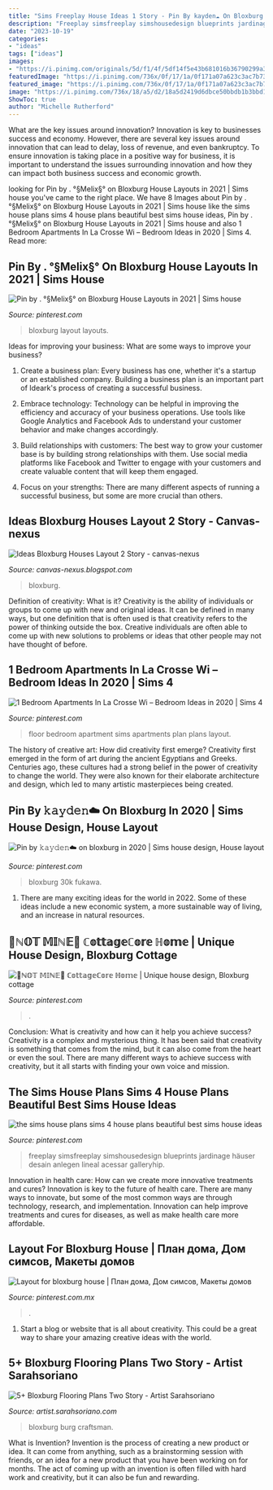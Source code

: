 ```yaml
---
title: "Sims Freeplay House Ideas 1 Story - Pin By 𝚔𝚊𝚢𝚍𝚎𝚗☁️ On Bloxburg In 2020"
description: "Freeplay simsfreeplay simshousedesign blueprints jardinage häuser desain anlegen lineal acessar galleryhip"
date: "2023-10-19"
categories:
- "ideas"
tags: ["ideas"]
images:
- "https://i.pinimg.com/originals/5d/f1/4f/5df14f5e43b681016b36790299a38ad0.jpg"
featuredImage: "https://i.pinimg.com/736x/0f/17/1a/0f171a07a623c3ac7b73a74ce8aafdb9.jpg"
featured_image: "https://i.pinimg.com/736x/0f/17/1a/0f171a07a623c3ac7b73a74ce8aafdb9.jpg"
image: "https://i.pinimg.com/736x/18/a5/d2/18a5d2419d6dbce50bbdb1b3bbd1c061.jpg"
ShowToc: true
author: "Michelle Rutherford"
---
```



What are the key issues around innovation?
Innovation is key to businesses success and economy. However, there are several key issues around innovation that can lead to delay, loss of revenue, and even bankruptcy. To ensure innovation is taking place in a positive way for business, it is important to understand the issues surrounding innovation and how they can impact both business success and economic growth.

	

		
looking for Pin by . °§Melix§° on Bloxburg House Layouts in 2021 | Sims house you've came to the right place. We have 8 Images about Pin by . °§Melix§° on Bloxburg House Layouts in 2021 | Sims house like the sims house plans sims 4 house plans beautiful best sims house ideas, Pin by . °§Melix§° on Bloxburg House Layouts in 2021 | Sims house and also 1 Bedroom Apartments In La Crosse Wi – Bedroom Ideas in 2020 | Sims 4. Read more:
		
    
## Pin By . °§Melix§° On Bloxburg House Layouts In 2021 | Sims House

<img loading=lazy src="https://i.pinimg.com/736x/0f/17/1a/0f171a07a623c3ac7b73a74ce8aafdb9.jpg" onerror="this.onerror=null;this.src='https://tse3.mm.bing.net/th?id=OIP.sLEOPBMVL2Vs3Zq2OdiDygHaGt&amp;pid=15.1';" alt="Pin by . °§Melix§° on Bloxburg House Layouts in 2021 | Sims house">

_Source: pinterest.com_

>bloxburg layout layouts. 

	

Ideas for improving your business: What are some ways to improve your business?
1. Create a business plan: Every business has one, whether it's a startup or an established company. Building a business plan is an important part of Ideark's process of creating a successful business.
2. Embrace technology: Technology can be helpful in improving the efficiency and accuracy of your business operations. Use tools like Google Analytics and Facebook Ads to understand your customer behavior and make changes accordingly.

3. Build relationships with customers: The best way to grow your customer base is by building strong relationships with them. Use social media platforms like Facebook and Twitter to engage with your customers and create valuable content that will keep them engaged.

4. Focus on your strengths: There are many different aspects of running a successful business, but some are more crucial than others.

    
## Ideas Bloxburg Houses Layout 2 Story - Canvas-nexus

<img loading=lazy src="https://lh5.googleusercontent.com/proxy/vqHR7XZNqOpBw-ikGXibG8AcwCXqXiL0WJsHT0Dex28snH4sCtYe-Cs1sIex2jb9v6WGv6URv75UGDmci1dTzwu_MSLIpAy6klTM7Zb0DvUj5ZO-ricmg7fP9RNQEQ58=w1200-h630-p-k-no-nu" onerror="this.onerror=null;this.src='https://tse4.mm.bing.net/th?id=OIP.hCfTpvM2PP0rJigPow1_QAHaD4&amp;pid=15.1';" alt="Ideas Bloxburg Houses Layout 2 Story - canvas-nexus">

_Source: canvas-nexus.blogspot.com_

>bloxburg. 

	

Definition of creativity: What is it?
Creativity is the ability of individuals or groups to come up with new and original ideas. It can be defined in many ways, but one definition that is often used is that creativity refers to the power of thinking outside the box. Creative individuals are often able to come up with new solutions to problems or ideas that other people may not have thought of before.

    
## 1 Bedroom Apartments In La Crosse Wi – Bedroom Ideas In 2020 | Sims 4

<img loading=lazy src="https://i.pinimg.com/736x/70/96/1e/70961eb4bdf43f0bb367143695cff10b.jpg" onerror="this.onerror=null;this.src='https://tse1.mm.bing.net/th?id=OIP.oNd_LW4mLNYRBB6JekFgHgHaLg&amp;pid=15.1';" alt="1 Bedroom Apartments In La Crosse Wi – Bedroom Ideas in 2020 | Sims 4">

_Source: pinterest.com_

>floor bedroom apartment sims apartments plan plans layout. 

	

The history of creative art: How did creativity first emerge?
Creativity first emerged in the form of art during the ancient Egyptians and Greeks. Centuries ago, these cultures had a strong belief in the power of creativity to change the world. They were also known for their elaborate architecture and design, which led to many artistic masterpieces being created.

    
## Pin By 𝚔𝚊𝚢𝚍𝚎𝚗☁️ On Bloxburg In 2020 | Sims House Design, House Layout

<img loading=lazy src="https://i.pinimg.com/736x/d7/01/af/d701afd55a460a916743903eb5fd72f2.jpg" onerror="this.onerror=null;this.src='https://tse2.mm.bing.net/th?id=OIP.9KdnNMsPfsgEjKYLTqTEYgHaGc&amp;pid=15.1';" alt="Pin by 𝚔𝚊𝚢𝚍𝚎𝚗☁️ on bloxburg in 2020 | Sims house design, House layout">

_Source: pinterest.com_

>bloxburg 30k fukawa. 

	

1. There are many exciting ideas for the world in 2022. Some of these ideas include a new economic system, a more sustainable way of living, and an increase in natural resources.

    
## 🚫ℕ𝕆𝕋 𝕄𝕀ℕ𝔼🚫 ℂ𝕠𝕥𝕥𝕒𝕘𝕖ℂ𝕠𝕣𝕖 ℍ𝕠𝕞𝕖 | Unique House Design, Bloxburg Cottage

<img loading=lazy src="https://i.pinimg.com/originals/5d/f1/4f/5df14f5e43b681016b36790299a38ad0.jpg" onerror="this.onerror=null;this.src='https://tse1.mm.bing.net/th?id=OIP.A-yoPLckY36M7mcIuYRXmQHaEH&amp;pid=15.1';" alt="🚫ℕ𝕆𝕋 𝕄𝕀ℕ𝔼🚫 ℂ𝕠𝕥𝕥𝕒𝕘𝕖ℂ𝕠𝕣𝕖 ℍ𝕠𝕞𝕖 | Unique house design, Bloxburg cottage">

_Source: pinterest.com_

>. 

	

Conclusion: What is creativity and how can it help you achieve success?
Creativity is a complex and mysterious thing. It has been said that creativity is something that comes from the mind, but it can also come from the heart or even the soul. There are many different ways to achieve success with creativity, but it all starts with finding your own voice and mission.

    
## The Sims House Plans Sims 4 House Plans Beautiful Best Sims House Ideas

<img loading=lazy src="https://i.pinimg.com/736x/e2/e0/87/e2e0878b6eb40a03938dde092b308ff9.jpg" onerror="this.onerror=null;this.src='https://tse3.mm.bing.net/th?id=OIP.pWR7ra8Ob7ejKOdu29PdXgHaFj&amp;pid=15.1';" alt="the sims house plans sims 4 house plans beautiful best sims house ideas">

_Source: pinterest.com_

>freeplay simsfreeplay simshousedesign blueprints jardinage häuser desain anlegen lineal acessar galleryhip. 

	

Innovation in health care: How can we create more innovative treatments and cures?
Innovation is key to the future of health care. There are many ways to innovate, but some of the most common ways are through technology, research, and implementation. Innovation can help improve treatments and cures for diseases, as well as make health care more affordable.

    
## Layout For Bloxburg House | План дома, Дом симсов, Макеты домов

<img loading=lazy src="https://i.pinimg.com/736x/18/a5/d2/18a5d2419d6dbce50bbdb1b3bbd1c061.jpg" onerror="this.onerror=null;this.src='https://tse4.mm.bing.net/th?id=OIP.42uOEaFDjTJxDJS00bqrrgHaFn&amp;pid=15.1';" alt="Layout for bloxburg house | План дома, Дом симсов, Макеты домов">

_Source: pinterest.com.mx_

>. 

	

1. Start a blog or website that is all about creativity. This could be a great way to share your amazing creative ideas with the world.

    
## 5+ Bloxburg Flooring Plans Two Story - Artist Sarahsoriano

<img loading=lazy src="https://i.pinimg.com/originals/4d/47/a2/4d47a2a2b0681d73f5ec51be1bef3e9e.jpg" onerror="this.onerror=null;this.src='https://tse1.mm.bing.net/th?id=OIP.lcJ8AgqhY9O0NvCTLaQ4hgHaEL&amp;pid=15.1';" alt="5+ Bloxburg Flooring Plans Two Story - Artist Sarahsoriano">

_Source: artist.sarahsoriano.com_

>bloxburg burg craftsman. 

	

What is Invention?
Invention is the process of creating a new product or idea. It can come from anything, such as a brainstorming session with friends, or an idea for a new product that you have been working on for months. The act of coming up with an invention is often filled with hard work and creativity, but it can also be fun and rewarding.

